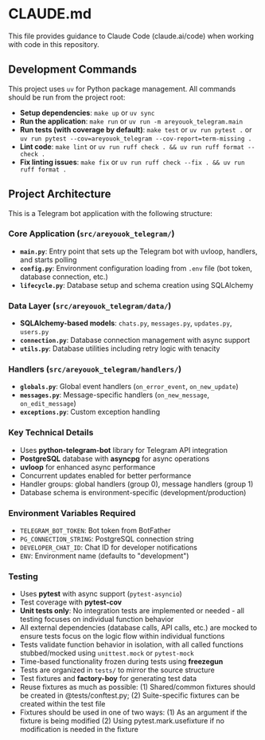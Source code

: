 # CLAUDE.md

This file provides guidance to Claude Code (claude.ai/code) when working with code in this repository.

## Development Commands

This project uses `uv` for Python package management. All commands should be run from the project root:

- **Setup dependencies**: `make up` or `uv sync`
- **Run the application**: `make run` or `uv run -m areyouok_telegram.main`
- **Run tests (with coverage by default)**: `make test` or `uv run pytest .` or `uv run pytest --cov=areyouok_telegram --cov-report=term-missing .`
- **Lint code**: `make lint` or `uv run ruff check . && uv run ruff format --check .`
- **Fix linting issues**: `make fix` or `uv run ruff check --fix . && uv run ruff format .`

## Project Architecture

This is a Telegram bot application with the following structure:

### Core Application (`src/areyouok_telegram/`)
- **`main.py`**: Entry point that sets up the Telegram bot with uvloop, handlers, and starts polling
- **`config.py`**: Environment configuration loading from `.env` file (bot token, database connection, etc.)
- **`lifecycle.py`**: Database setup and schema creation using SQLAlchemy

### Data Layer (`src/areyouok_telegram/data/`)
- **SQLAlchemy-based models**: `chats.py`, `messages.py`, `updates.py`, `users.py`
- **`connection.py`**: Database connection management with async support
- **`utils.py`**: Database utilities including retry logic with tenacity

### Handlers (`src/areyouok_telegram/handlers/`)
- **`globals.py`**: Global event handlers (`on_error_event`, `on_new_update`)
- **`messages.py`**: Message-specific handlers (`on_new_message`, `on_edit_message`)
- **`exceptions.py`**: Custom exception handling

### Key Technical Details
- Uses **python-telegram-bot** library for Telegram API integration
- **PostgreSQL** database with **asyncpg** for async operations
- **uvloop** for enhanced async performance
- Concurrent updates enabled for better performance
- Handler groups: global handlers (group 0), message handlers (group 1)
- Database schema is environment-specific (development/production)

### Environment Variables Required
- `TELEGRAM_BOT_TOKEN`: Bot token from BotFather
- `PG_CONNECTION_STRING`: PostgreSQL connection string
- `DEVELOPER_CHAT_ID`: Chat ID for developer notifications
- `ENV`: Environment name (defaults to "development")

### Testing
- Uses **pytest** with async support (`pytest-asyncio`)
- Test coverage with **pytest-cov**
- **Unit tests only**: No integration tests are implemented or needed - all testing focuses on individual function behavior
- All external dependencies (database calls, API calls, etc.) are mocked to ensure tests focus on the logic flow within individual functions
- Tests validate function behavior in isolation, with all called functions stubbed/mocked using `unittest.mock` or `pytest-mock`
- Time-based functionality frozen during tests using **freezegun**
- Tests are organized in `tests/` to mirror the source structure
- Test fixtures and **factory-boy** for generating test data
- Reuse fixtures as much as possible:
    (1) Shared/common fixtures should be created in @tests/conftest.py;
    (2) Suite-specific fixtures can be created within the test file
- Fixtures should be used in one of two ways:
    (1) As an argument if the fixture is being modified
    (2) Using pytest.mark.usefixture if no modification is needed in the fixture